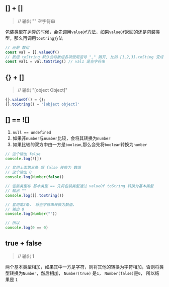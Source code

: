 ## [] + []

> // 输出 "" 空字符串

包装类型在运算的时候，会先调用`valueOf`方法，如果`valueOf`返回的还是包装类型，那么再调用`toString`方法

```js
// 还是 数组
const val = [].valueOf()
// 数组 toString 默认会将数组各项使用逗号 "," 隔开, 比如 [1,2,3].toSting 变成了"1,2,3",空数组 toString 就是空字符串
const val1 = val.toString() // val1 是空字符串
```

## {} + []

> // 输出 "[object Object]"

```js
{}.valueOf() = {}; 
{}.toString() = '[object object]'
```

## [] == ![]

1. `null == undefined`
2. 如果非`number`与`number`比较，会将其转换为`number`
3. 如果比较的双方中由一方是`boolean`,那么会先将`boolean`转换为`number`

```js
// 这个输出 false
console.log(![])

// 套用上面第三条 将 false 转换为 数值
// 这个输出 0
console.log(Number(false))

// 包装类型与 基本类型 == 先将包装类型通过 valueOf toString 转换为基本类型 
// 输出 ""
console.log([].toString())

// 套用第2条， 将空字符串转换为数值、
// 输出 0
console.log(Number(""))

// 所以
console.log(0 == 0)
```

## true + false

> // 输出 1

两个基本类型相加，如果其中一方是字符，则将其他的转换为字符相加，否则将类型转换为`Number`，然后相加， `Number(true)` 是`1`， `Number(false)`是`0`， 所以结果是 `1`